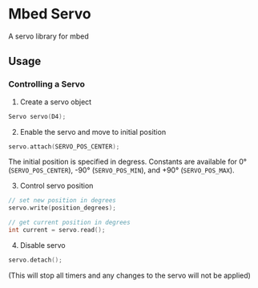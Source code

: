 # Mbed Servo
A servo library for mbed

## Usage
### Controlling a Servo

1. Create a servo object

```cpp
Servo servo(D4);
```

2. Enable the servo and move to initial position

```cpp
servo.attach(SERVO_POS_CENTER);
```
The initial position is specified in degress. Constants are available for 0° (`SERVO_POS_CENTER`), -90° (`SERVO_POS_MIN`), and +90° (`SERVO_POS_MAX`).

3. Control servo position

```cpp
// set new position in degrees
servo.write(position_degrees);

// get current position in degrees
int current = servo.read();
```

4. Disable servo
```cpp
servo.detach();
```
(This will stop all timers and any changes to the servo will not be applied)
